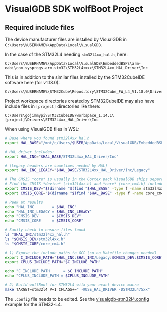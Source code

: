 # VisualGDB SDK wolfBoot Project



## Required include files

The device manufacturer files are installed by VisualGDB in `C:\Users\%USERNAME%\AppData\Local\VisualGDB`.

In the case of the STM32L4 needing `stm32l4xx_hal.h`, here:

```text
C:\Users\%USERNAME%\AppData\Local\VisualGDB\EmbeddedBSPs\arm-eabi\com.sysprogs.arm.stm32\STM32L4xxxx\STM32L4xx_HAL_Driver\Inc
```

This is in addition to the similar files installed by the STM32CubeIDE software here (for v1.18.0):

```
C:\Users\%USERNAME%\STM32Cube\Repository\STM32Cube_FW_L4_V1.18.0\Drivers\STM32L4xx_HAL_Driver\Inc
```

Project workspace directories created by STM32CubeIDE may also have include files in `[project]` directories like there:

```
C:\Users\gojimmypi\STM32CubeIDE\workspace_1.14.1\[project]\Drivers\STM32L4xx_HAL_Driver\Inc
```


When using VisualGDB files in WSL:

```bash
# Base where you found stm32l4xx_hal.h
export HAL_BASE="/mnt/c/Users/$USER/AppData/Local/VisualGDB/EmbeddedBSPs/arm-eabi/com.sysprogs.arm.stm32/STM32L4xxxx"

# HAL driver includes:
export HAL_INC="$HAL_BASE/STM32L4xx_HAL_Driver/Inc"

# (Legacy headers are sometimes needed by HAL)
export HAL_INC_LEGACY="$HAL_BASE/STM32L4xx_HAL_Driver/Inc/Legacy"

# The CMSIS *core* is usually in the Cortex pack VisualGDB ships separately:
# Find the CMSIS *device* (stm32l4xx.h) and *core* (core_cm4.h) include dirs:
export CMSIS_DEV="$(dirname "$(find "$HAL_BASE" -type f -name stm32l4xx.h | head -n1)")"
export CMSIS_CORE="$(dirname "$(find "$HAL_BASE" -type f -name core_cm4.h  | head -n1)")"

# Peek at results
echo "HAL_INC        = $HAL_INC"
echo "HAL_INC_LEGACY = $HAL_INC_LEGACY"
echo "CMSIS_DEV      = $CMSIS_DEV"
echo "CMSIS_CORE     = $CMSIS_CORE"

# Sanity check to ensure files found
ls "$HAL_INC/stm32l4xx_hal.h"
ls "$CMSIS_DEV/stm32l4xx.h"
ls "$CMSIS_CORE/core_cm4.h"

# 1) Expose the include paths to GCC (so no Makefile changes needed)
export C_INCLUDE_PATH="$HAL_INC:$HAL_INC/Legacy:$CMSIS_DEV:$CMSIS_CORE"
export CPLUS_INCLUDE_PATH="$C_INCLUDE_PATH"

echo "C_INCLUDE_PATH      = $C_INCLUDE_PATH"
echo "CPLUS_INCLUDE_PATH = $CPLUS_INCLUDE_PATH"

# 2) Build wolfBoot for STM32L4 with your exact device macro
make TARGET=stm32l4 V=1 CFLAGS+=" -DUSE_HAL_DRIVER -DSTM32L475xx"
```

The `.config` file needs to be edited. See the [visualgdb-stm32l4.config](../config/examples/visualgdb-stm32l4.config) example for the STM32-L4.

